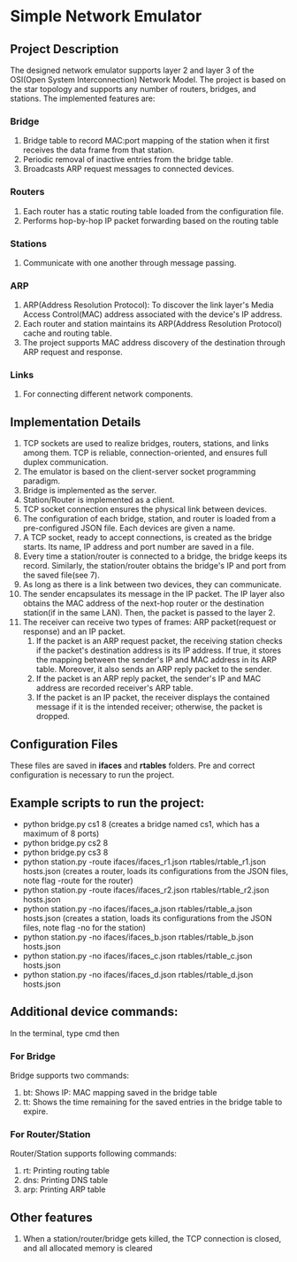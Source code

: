# Simple Network Emulator

## Project Description

The designed network emulator supports layer 2 and layer 3 of the OSI(Open System Interconnection) Network Model. The project is based on the star topology and supports any number of routers, bridges, and stations. The implemented features are:

### Bridge
1. Bridge table to record MAC:port mapping of the station when it first receives the data frame from that station.
2. Periodic removal of inactive entries from the bridge table.
3. Broadcasts ARP request messages to connected devices.

### Routers
1. Each router has a static routing table loaded from the configuration file.
2. Performs hop-by-hop IP packet forwarding based on the routing table

### Stations
1. Communicate with one another through message passing.

### ARP
1. ARP(Address Resolution Protocol): To discover the link layer's Media Access Control(MAC) address associated with the device's IP address.
2. Each router and station maintains its ARP(Address Resolution Protocol) cache and routing table.
3. The project supports MAC address discovery of the destination through ARP request and response.

### Links
1. For connecting different network components.

## Implementation Details
1. TCP sockets are used to realize bridges, routers, stations, and links among them. TCP is reliable, connection-oriented, and ensures full duplex communication.
2. The emulator is based on the client-server socket programming paradigm.
3. Bridge is implemented as the server.
4. Station/Router is implemented as a client.
5. TCP socket connection ensures the physical link between devices.
6. The configuration of each bridge, station, and router is loaded from a pre-configured JSON file. Each devices are given a name.
7. A TCP socket, ready to accept connections, is created as the bridge starts. Its name, IP address and port number are saved in a file.
8. Every time a station/router is connected to a bridge, the bridge keeps its record. Similarly, the station/router obtains the bridge's IP and port from the saved file(see 7).
9. As long as there is a link between two devices, they can communicate.
10. The sender encapsulates its message in the IP packet. The IP layer also obtains the MAC address of the next-hop router or the destination station(if in the same LAN). Then, the packet is passed to the layer 2. 
11. The receiver can receive two types of frames:  ARP packet(request or response) and an IP packet.
    1. If the packet is an ARP request packet, the receiving station checks if the packet's destination address is its IP address. If true, it stores the mapping between the sender's IP and MAC address in its ARP table. Moreover, it also sends an ARP reply packet to the sender.
    2. If the packet is an ARP reply packet, the sender's IP and MAC address are recorded receiver's ARP table.
    3. If the packet is an IP packet, the receiver displays the contained message if it is the intended receiver; otherwise, the packet is dropped.


## Configuration Files
These files are saved in **ifaces** and **rtables** folders. Pre and correct configuration is necessary to run the project.


## Example scripts to run the project:
- python bridge.py cs1 8  (creates a bridge named cs1, which has a maximum of 8 ports)
- python bridge.py cs2 8
- python bridge.py cs3 8
- python station.py -route ifaces/ifaces_r1.json rtables/rtable_r1.json hosts.json (creates a router, loads its configurations from the JSON files, note flag -route for the router)
- python station.py -route ifaces/ifaces_r2.json rtables/rtable_r2.json hosts.json
- python station.py -no ifaces/ifaces_a.json rtables/rtable_a.json hosts.json (creates a station, loads its configurations from the JSON files, note flag -no for the station)
- python station.py -no ifaces/ifaces_b.json rtables/rtable_b.json hosts.json
- python station.py -no ifaces/ifaces_c.json rtables/rtable_c.json hosts.json
- python station.py -no ifaces/ifaces_d.json rtables/rtable_d.json hosts.json

## Additional device commands:
In the terminal, type cmd then 
### For Bridge
Bridge supports two commands:
1. bt: Shows IP: MAC mapping saved in the bridge table
2. tt: Shows the time remaining for the saved entries in the bridge table to expire.

### For Router/Station
Router/Station supports following commands:
1. rt: Printing routing table
2. dns: Printing DNS table
3. arp: Printing ARP table

## Other features
1. When a station/router/bridge gets killed, the TCP connection is closed, and all allocated memory is cleared
